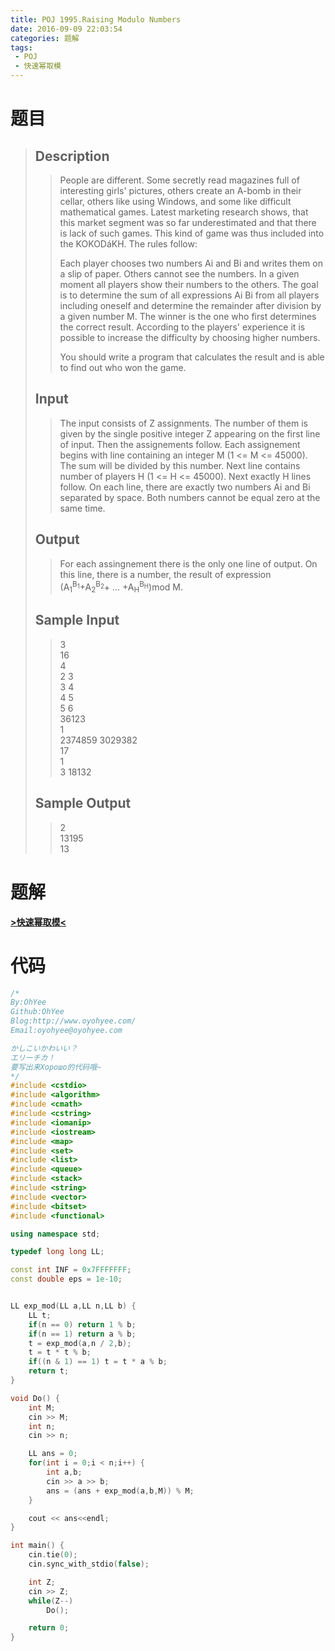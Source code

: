 ```yaml
---
title: POJ 1995.Raising Modulo Numbers
date: 2016-09-09 22:03:54
categories: 题解
tags: 
 - POJ
 - 快速幂取模
---
```

# 题目
> 
> ## Description  
>> People are different. Some secretly read magazines full of interesting girls' pictures, others create an A-bomb in their cellar, others like using Windows, and some like difficult mathematical games. Latest marketing research shows, that this market segment was so far underestimated and that there is lack of such games. This kind of game was thus included into the KOKODáKH. The rules follow:   
>>   
>> Each player chooses two numbers Ai and Bi and writes them on a slip of paper. Others cannot see the numbers. In a given moment all players show their numbers to the others. The goal is to determine the sum of all expressions Ai Bi from all players including oneself and determine the remainder after division by a given number M. The winner is the one who first determines the correct result. According to the players' experience it is possible to increase the difficulty by choosing higher numbers.   
>>   
>> You should write a program that calculates the result and is able to find out who won the game.   
>>   
>> <!--more-->  
> 
> ## Input  
>> The input consists of Z assignments. The number of them is given by the single positive integer Z appearing on the first line of input. Then the assignements follow. Each assignement begins with line containing an integer M (1 &lt;= M &lt;= 45000). The sum will be divided by this number. Next line contains number of players H (1 &lt;= H &lt;= 45000). Next exactly H lines follow. On each line, there are exactly two numbers Ai and Bi separated by space. Both numbers cannot be equal zero at the same time.  
> 
> ## Output  
>> For each assingnement there is the only one line of output. On this line, there is a number, the result of expression   
>> (A<sub>1</sub><sup>B<sub>1</sub></sup>+A<sub>2</sub><sup>B<sub>2</sub></sup>+ ... +A<sub>H</sub><sup>B<sub>H</sub></sup>)mod M.  
>>   
> 
> ## Sample Input  
>> 3  
>> 16  
>> 4  
>> 2 3  
>> 3 4  
>> 4 5  
>> 5 6  
>> 36123  
>> 1  
>> 2374859 3029382  
>> 17  
>> 1  
>> 3 18132  
> 
> ## Sample Output  
>> 2  
>> 13195  
>> 13  


# 题解

[**>快速幂取模<**](/post/Algorithm/Raising_Modulo_Numbers.html)  

# 代码
```cpp Raising Modulo Numbers https://github.com/OhYee/ACM.github.io/blob/master/POJ/1995.%52%61%69%73%69%6E%67%20%4D%6F%64%75%6C%6F%20%4E%75%6D%62%65%72%73.cpp 代码备份
/*
By:OhYee
Github:OhYee
Blog:http://www.oyohyee.com/
Email:oyohyee@oyohyee.com

かしこいかわいい？
エリーチカ！
要写出来Хорошо的代码哦~
*/
#include <cstdio>
#include <algorithm>
#include <cmath>
#include <cstring>
#include <iomanip>
#include <iostream>
#include <map>
#include <set>
#include <list>
#include <queue>
#include <stack>
#include <string>
#include <vector>
#include <bitset>
#include <functional>

using namespace std;

typedef long long LL;

const int INF = 0x7FFFFFFF;
const double eps = 1e-10;


LL exp_mod(LL a,LL n,LL b) {
    LL t;
    if(n == 0) return 1 % b;
    if(n == 1) return a % b;
    t = exp_mod(a,n / 2,b);
    t = t * t % b;
    if((n & 1) == 1) t = t * a % b;
    return t;
}

void Do() {
    int M;
    cin >> M;
    int n;
    cin >> n;

    LL ans = 0;
    for(int i = 0;i < n;i++) {
        int a,b;
        cin >> a >> b;
        ans = (ans + exp_mod(a,b,M)) % M;
    }

    cout << ans<<endl;
}

int main() {
    cin.tie(0);
    cin.sync_with_stdio(false);

    int Z;
    cin >> Z;
    while(Z--)
        Do();

    return 0;
}
```